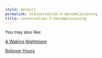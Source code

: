 ```yaml
---
style: default
permalink: Xconversation-3-decommissioning
title: conversation-3-decommissioning
---
```

You may also like:

[A Waking Nightmare](http://scp-wiki.net/a-waking-nightmare)

[Rollover Hours](http://scp-wiki.net/rollover-hours)
